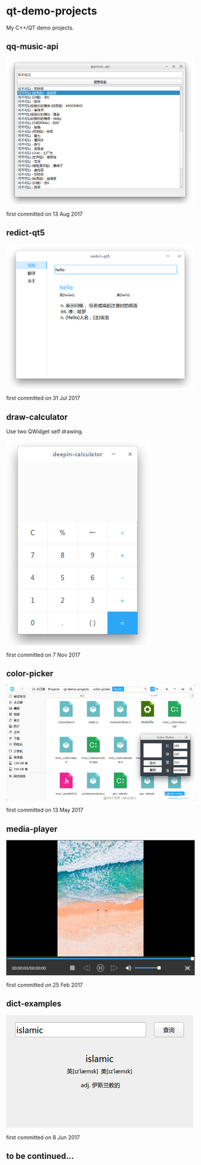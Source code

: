 # qt-demo-projects

My C++/QT demo projects.

## qq-music-api

![](/images/20181212104337.png)

first committed on 13 Aug 2017

## redict-qt5

![](/images/20181212104836.png)

first committed on 31 Jul 2017

## draw-calculator

Use two QWidget self drawing.

![](/images/20181212105443.png)

first committed on 7 Nov 2017

## color-picker

![](/images/20181212110139.gif)

first committed on 13 May 2017

## media-player

![](/images/media-player_20181220102619.png)

first committed on 25 Feb 2017

## dict-examples

![](/images/dict_20181220105040.png)

first committed on 8 Jun 2017

## to be continued...
